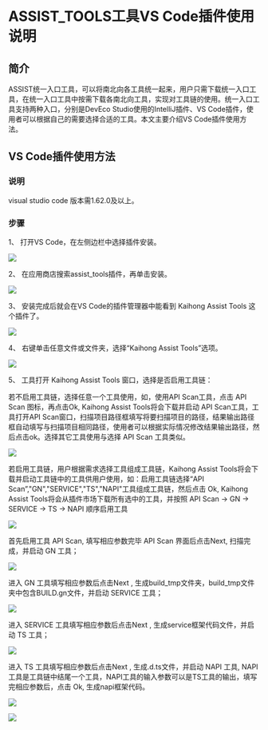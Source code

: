 # ASSIST_TOOLS工具VS Code插件使用说明
## 简介

ASSIST统一入口工具，可以将南北向各工具统一起来，用户只需下载统一入口工具，在统一入口工具中按需下载各南北向工具，实现对工具链的使用。统一入口工具支持两种入口，分别是DevEco Studio使用的IntelliJ插件、VS Code插件，使用者可以根据自己的需要选择合适的工具。本文主要介绍VS Code插件使用方法。  

## VS Code插件使用方法

### 说明

visual studio code 版本需1.62.0及以上。

### 步骤

1、 打开VS Code，在左侧边栏中选择插件安装。

![](../figures/pic-plug-in-search.png)

2、 在应用商店搜索assist_tools插件，再单击安装。

![](../figures/pic-plug-in-select.png)

3、 安装完成后就会在VS Code的插件管理器中能看到 Kaihong Assist Tools 这个插件了。

![](../figures/pic-plug-in-assist.png)

4、 右键单击任意文件或文件夹，选择“Kaihong Assist Tools”选项。

![](../figures/pic-plug-in-assist-start.png)

5、 工具打开 Kaihong Assist Tools 窗口，选择是否启用工具链：

若不启用工具链，选择任意一个工具使用，如，使用API Scan工具，点击 API Scan 图标，再点击Ok, Kaihong Assist Tools将会下载并启动 API Scan工具，工具打开API Scan窗口，扫描项目路径框填写将要扫描项目的路径，结果输出路径框自动填写与扫描项目相同路径，使用者可以根据实际情况修改结果输出路径，然后点击ok。选择其它工具使用与选择 API Scan 工具类似。

![](../figures/pic-plug-in-export_toolChain.png)

若启用工具链，用户根据需求选择工具组成工具链，Kaihong Assist Tools将会下载并启动工具链中的工具供用户使用，如：启用工具链选择“API Scan”,"GN","SERVICE","TS","NAPI"工具组成工具链，然后点击 Ok, Kaihong Assist Tools将会从插件市场下载所有选中的工具，并按照 API Scan -> GN -> SERVICE -> TS -> NAPI 顺序启用工具

![](../figures/pic-plug-in-import_toolChain.png)

首先启用工具 API Scan, 填写相应参数完毕 API Scan 界面后点击Next, 扫描完成，并启动 GN 工具；

![](../figures/pic-plug-in-import-api.png)

进入 GN 工具填写相应参数后点击Next , 生成build_tmp文件夹，build_tmp文件夹中包含BUILD.gn文件，并启动 SERVICE 工具；

![](../figures/pic-plug-in-import-gn.png)

进入 SERVICE 工具填写相应参数后点击Next , 生成service框架代码文件，并启动 TS 工具；

![](../figures/pic-plug-in-import-service.png)

进入 TS 工具填写相应参数后点击Next , 生成.d.ts文件，并启动 NAPI 工具, NAPI工具是工具链中结尾一个工具，NAPI工具的输入参数可以是TS工具的输出，填写完相应参数后，点击 Ok, 生成napi框架代码。

![](../figures/pic-plug-in-import-ts.png)

![](../figures/pic-plug-in-import-napi.png)



